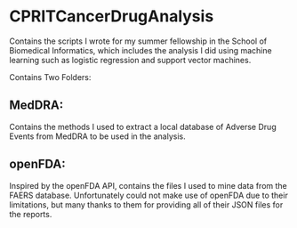 # CPRITCancerDrugAnalysis
Contains the scripts I wrote for my summer fellowship in the School of Biomedical Informatics, which includes the analysis I did using machine learning such as logistic regression and support vector machines.


Contains Two Folders:

## MedDRA: 
Contains the methods I used to extract a local database of Adverse Drug Events from MedDRA to be used in the analysis.

## openFDA: 
Inspired by the openFDA API, contains the files I used to mine data from the FAERS database. Unfortunately could not make use of openFDA due to their limitations, but many thanks to them for providing all of their JSON files for the reports.
